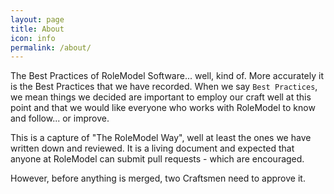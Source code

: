 ```yaml
---
layout: page
title: About
icon: info
permalink: /about/
---
```


The Best Practices of RoleModel Software... well, kind of.  More accurately it is the Best Practices that we have recorded.
When we say `Best Practices`, we mean things we decided are important to employ our craft well at this point and that
we would like everyone who works with RoleModel to know and follow... or improve.

This is a capture of "The RoleModel Way", well at least the ones we have written down and reviewed.
It is a living document and expected that anyone at RoleModel can submit pull requests - which are encouraged.

However, before anything is merged, two Craftsmen need to approve it.
